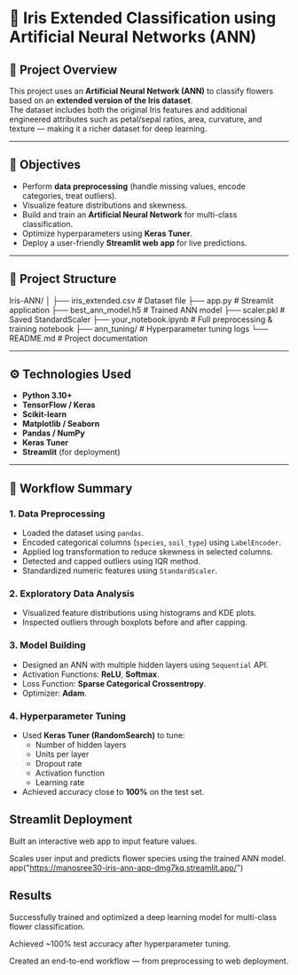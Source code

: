 # 🧠 Iris Extended Classification using Artificial Neural Networks (ANN)

## 📘 Project Overview
This project uses an **Artificial Neural Network (ANN)** to classify flowers based on an **extended version of the Iris dataset**.  
The dataset includes both the original Iris features and additional engineered attributes such as petal/sepal ratios, area, curvature, and texture — making it a richer dataset for deep learning.

---

## 🧩 Objectives
- Perform **data preprocessing** (handle missing values, encode categories, treat outliers).
- Visualize feature distributions and skewness.
- Build and train an **Artificial Neural Network** for multi-class classification.
- Optimize hyperparameters using **Keras Tuner**.
- Deploy a user-friendly **Streamlit web app** for live predictions.

---

## 📂 Project Structure
Iris-ANN/
│
├── iris_extended.csv # Dataset file
├── app.py # Streamlit application
├── best_ann_model.h5 # Trained ANN model
├── scaler.pkl # Saved StandardScaler
├── your_notebook.ipynb # Full preprocessing & training notebook
├── ann_tuning/ # Hyperparameter tuning logs
└── README.md # Project documentation


---

## ⚙️ Technologies Used
- **Python 3.10+**
- **TensorFlow / Keras**
- **Scikit-learn**
- **Matplotlib / Seaborn**
- **Pandas / NumPy**
- **Keras Tuner**
- **Streamlit** (for deployment)

---

## 🔬 Workflow Summary

### 1. **Data Preprocessing**
- Loaded the dataset using `pandas`.
- Encoded categorical columns (`species`, `soil_type`) using `LabelEncoder`.
- Applied log transformation to reduce skewness in selected columns.
- Detected and capped outliers using IQR method.
- Standardized numeric features using `StandardScaler`.

### 2. **Exploratory Data Analysis**
- Visualized feature distributions using histograms and KDE plots.
- Inspected outliers through boxplots before and after capping.

### 3. **Model Building**
- Designed an ANN with multiple hidden layers using `Sequential` API.
- Activation Functions: **ReLU**, **Softmax**.
- Loss Function: **Sparse Categorical Crossentropy**.
- Optimizer: **Adam**.

### 4. **Hyperparameter Tuning**
- Used **Keras Tuner (RandomSearch)** to tune:
  - Number of hidden layers  
  - Units per layer  
  - Dropout rate  
  - Activation function  
  - Learning rate
- Achieved accuracy close to **100%** on the test set.

## Streamlit Deployment
 Built an interactive web app to input feature values.

Scales user input and predicts flower species using the trained ANN model.
app("https://manosree30-iris-ann-app-dmg7kq.streamlit.app/")

## Results

Successfully trained and optimized a deep learning model for multi-class flower classification.

Achieved ~100% test accuracy after hyperparameter tuning.

Created an end-to-end workflow — from preprocessing to web deployment.
